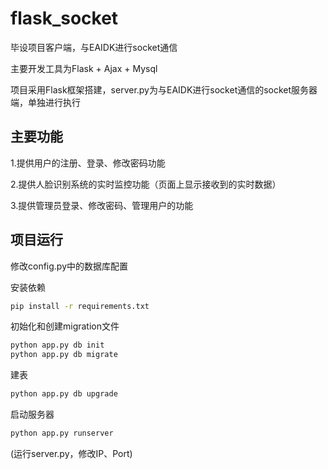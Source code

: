 # flask_socket
毕设项目客户端，与EAIDK进行socket通信

主要开发工具为Flask + Ajax + Mysql

项目采用Flask框架搭建，server.py为与EAIDK进行socket通信的socket服务器端，单独进行执行

## 主要功能
1.提供用户的注册、登录、修改密码功能

2.提供人脸识别系统的实时监控功能（页面上显示接收到的实时数据）

3.提供管理员登录、修改密码、管理用户的功能


## 项目运行
修改config.py中的数据库配置

安装依赖

```bash
pip install -r requirements.txt
```

初始化和创建migration文件

```bash
python app.py db init
python app.py db migrate
```

建表

```bash
python app.py db upgrade
```


启动服务器

```bash
python app.py runserver
```

(运行server.py，修改IP、Port)